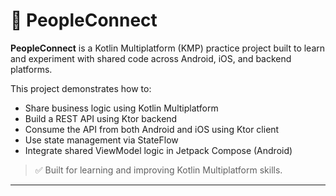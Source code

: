 # 👥 PeopleConnect

**PeopleConnect** is a Kotlin Multiplatform (KMP) practice project built to learn and experiment with shared code across Android, iOS, and backend platforms.

This project demonstrates how to:

- Share business logic using Kotlin Multiplatform
- Build a REST API using Ktor backend
- Consume the API from both Android and iOS using Ktor client
- Use state management via StateFlow
- Integrate shared ViewModel logic in Jetpack Compose (Android)

> ✅ Built for learning and improving Kotlin Multiplatform skills.

---
